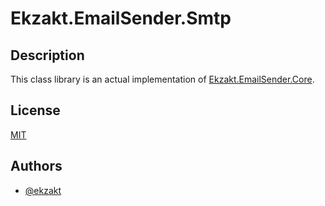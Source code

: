 ﻿# Ekzakt.EmailSender.Smtp


## Description
This class library is an actual implementation of [Ekzakt.EmailSender.Core](https://github.com/Ekzakt/Ekzakt.EmailSender/tree/master/Ekzakt.EmailSender.Core).


## License
[MIT](https://choosealicense.com/licenses/mit/)


## Authors
- [@ekzakt](https://www.github.com/ekzakt)
